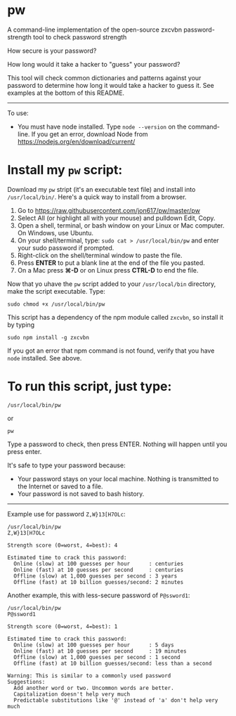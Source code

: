 # pw
A command-line implementation of the open-source zxcvbn password-strength tool to check password strength

How secure is your password?

How long would it take a hacker to "guess" your password?

This tool will check common dictionaries and patterns against your password to determine how long it would take a hacker to guess it.  See examples at the bottom of this README.

----------------

To use:

- You must have node installed. Type `node --version` on the command-line. If you get an error, download Node from https://nodejs.org/en/download/current/

# Install my `pw` script:

Download my `pw` stript (it's an executable text file) and install into `/usr/local/bin/`. Here's a quick way to install from a browser.

1. Go to https://raw.githubusercontent.com/jon617/pw/master/pw
2. Select All (or highlight all with your mouse) and pulldown Edit, Copy.
3. Open a shell, terminal, or bash window on your Linux or Mac computer. On Windows, use Ubuntu.
4. On your shell/terminal, type: `sudo cat > /usr/local/bin/pw` and enter your sudo password if prompted.
5. Right-click on the shell/terminal window to paste the file.
6. Press **ENTER** to put a blank line at the end of the file you pasted.
7. On a Mac press **⌘-D** or on Linux press **CTRL-D** to end the file.

Now that yo uhave the `pw` script added to your `/usr/local/bin` directory, make the script executable. Type:

    sudo chmod +x /usr/local/bin/pw

This script has a dependency of the npm module called `zxcvbn`, so install it by typing

    sudo npm install -g zxcvbn

If you got an error that npm command is not found, verify that you have `node` installed.  See above.

# To run this script, just type:

    /usr/local/bin/pw
    
or

    pw

Type a password to check, then press ENTER.  Nothing will happen until you press enter.

It's safe to type your password because:

- Your password stays on your local machine. Nothing is transmitted to the Internet or saved to a file.
- Your password is not saved to bash history.

----------

Example use for password `Z,W}13[H7OLc`:

    /usr/local/bin/pw
    Z,W}13[H7OLc
    
    Strength score (0=worst, 4=best): 4
    
    Estimated time to crack this password:
      Online (slow) at 100 guesses per hour      : centuries
      Online (fast) at 10 guesses per second     : centuries
      Offline (slow) at 1,000 guesses per second : 3 years
      Offline (fast) at 10 billion guesses/second: 2 minutes

Another example, this with less-secure password of `P@ssword1`:

    /usr/local/bin/pw
    P@ssword1
    
    Strength score (0=worst, 4=best): 1
    
    Estimated time to crack this password:
      Online (slow) at 100 guesses per hour      : 5 days
      Online (fast) at 10 guesses per second     : 19 minutes
      Offline (slow) at 1,000 guesses per second : 1 second
      Offline (fast) at 10 billion guesses/second: less than a second
    
    Warning: This is similar to a commonly used password
    Suggestions: 
      Add another word or two. Uncommon words are better.
      Capitalization doesn't help very much
      Predictable substitutions like '@' instead of 'a' don't help very much
